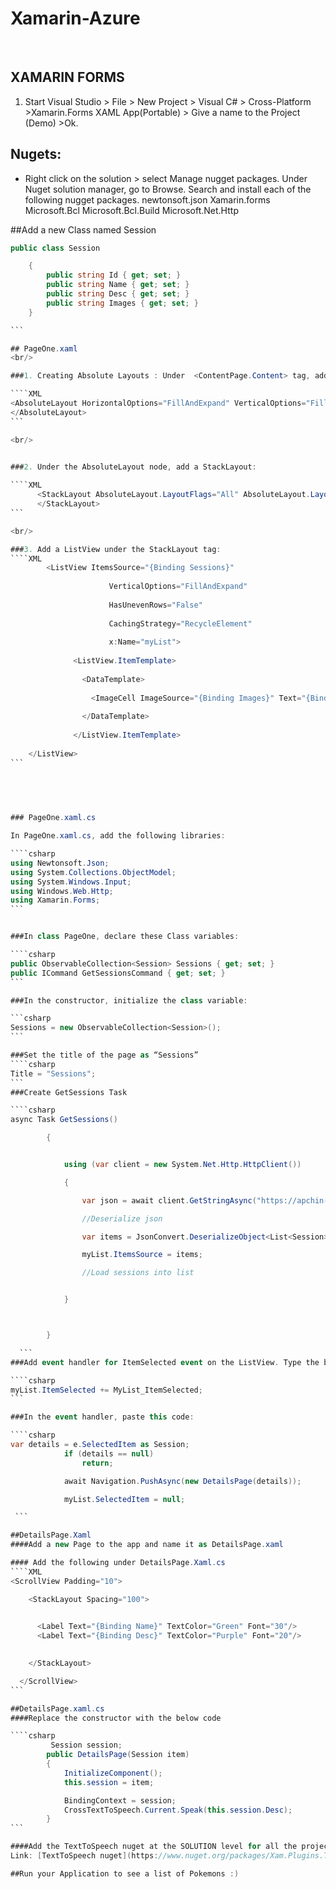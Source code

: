 Xamarin-Azure
===========


<br />

## XAMARIN FORMS
1.	Start Visual Studio > File > New Project > Visual C# > Cross-Platform >Xamarin.Forms XAML App(Portable) > Give a name to the Project (Demo) >Ok.

 
## Nugets: 
-	Right click on the solution > select Manage nugget packages. Under Nuget solution manager, go to Browse. Search and install each of the following nugget packages.
newtonsoft.json
Xamarin.forms
Microsoft.Bcl
Microsoft.Bcl.Build
Microsoft.Net.Http

##Add a new Class named Session

````csharp
public class Session

    {
        public string Id { get; set; }
        public string Name { get; set; }
        public string Desc { get; set; }
        public string Images { get; set; }      
    }

```

## PageOne.xaml
<br/>

###1. Creating Absolute Layouts : Under  <ContentPage.Content> tag, add the following

````XML
<AbsoluteLayout HorizontalOptions="FillAndExpand" VerticalOptions="FillAndExpand">
</AbsoluteLayout>
```

<br/>

 
###2. Under the AbsoluteLayout node, add a StackLayout:

````XML
      <StackLayout AbsoluteLayout.LayoutFlags="All" AbsoluteLayout.LayoutBounds="0,0,1,1">
      </StackLayout>
```

<br/>

###3. Add a ListView under the StackLayout tag:
````XML
        <ListView ItemsSource="{Binding Sessions}"
	
	                  VerticalOptions="FillAndExpand"
	
	                  HasUnevenRows="False"                 
	
	                  CachingStrategy="RecycleElement"
	
	                  x:Name="myList">
	
	          <ListView.ItemTemplate>
	
	            <DataTemplate>
	             
	              <ImageCell ImageSource="{Binding Images}" Text="{Binding Desc}" />
	
	            </DataTemplate>
	
	          </ListView.ItemTemplate>
	
    </ListView>
```
    
    


 
### PageOne.xaml.cs

In PageOne.xaml.cs, add the following libraries:

````csharp
using Newtonsoft.Json;
using System.Collections.ObjectModel;
using System.Windows.Input;
using Windows.Web.Http;
using Xamarin.Forms;
```


###In class PageOne, declare these Class variables:

````csharp
public ObservableCollection<Session> Sessions { get; set; }
public ICommand GetSessionsCommand { get; set; }
```

###In the constructor, initialize the class variable:

```csharp
Sessions = new ObservableCollection<Session>();
```

###Set the title of the page as “Sessions”
````csharp
Title = "Sessions";
```
###Create GetSessions Task

````csharp
async Task GetSessions()

        {


            using (var client = new System.Net.Http.HttpClient())

            {

                var json = await client.GetStringAsync("https://apchin-mobileapp.azurewebsites.net/api/Poki");

                //Deserialize json

                var items = JsonConvert.DeserializeObject<List<Session>>(json);

                myList.ItemsSource = items;

                //Load sessions into list


            }



        }

  ```
###Add event handler for ItemSelected event on the ListView. Type the below mentioned code and hit tab. It will create the definition of the event handler.

````csharp
myList.ItemSelected += MyList_ItemSelected;
```

###In the event handler, paste this code:

````csharp
var details = e.SelectedItem as Session;
            if (details == null)
                return;

            await Navigation.PushAsync(new DetailsPage(details));

            myList.SelectedItem = null;

 ```

##DetailsPage.Xaml
####Add a new Page to the app and name it as DetailsPage.xaml

#### Add the following under DetailsPage.Xaml.cs
````XML
<ScrollView Padding="10">

    <StackLayout Spacing="100">

      
      <Label Text="{Binding Name}" TextColor="Green" Font="30"/>
      <Label Text="{Binding Desc}" TextColor="Purple" Font="20"/>

    
    </StackLayout>    

  </ScrollView>
```

##DetailsPage.xaml.cs
####Replace the constructor with the below code

````csharp
         Session session;
        public DetailsPage(Session item)
        {
            InitializeComponent();
            this.session = item;

            BindingContext = session;
            CrossTextToSpeech.Current.Speak(this.session.Desc);
        }
```

####Add the TextToSpeech nuget at the SOLUTION level for all the projects.
Link: [TextToSpeech nuget](https://www.nuget.org/packages/Xam.Plugins.TextToSpeech/)

##Run your Application to see a list of Pokemons :)
